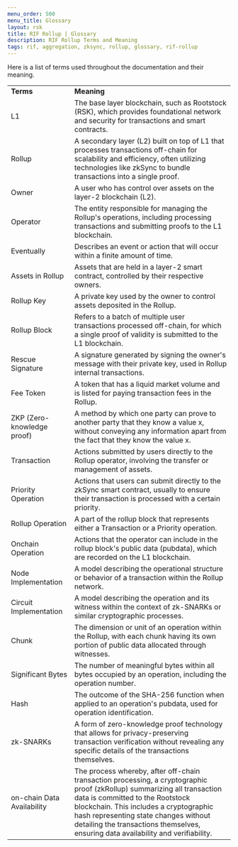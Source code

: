 ```yaml
---
menu_order: 500
menu_title: Glossary
layout: rsk
title: RIF Rollup | Glossary
description: RIF Rollup Terms and Meaning
tags: rif, aggregation, zksync, rollup, glossary, rif-rollup
---
```


Here is a list of terms used throughout the documentation and their meaning.

<table>
    <tr>
   <td> <b>Terms</b>

   </td>
   <td> <b>Meaning</b>

   </td>
  </tr>
  <tr>
   <td>L1

   </td>
   <td>The base layer blockchain, such as Rootstock (RSK), which provides foundational network and security for transactions and smart contracts.

   </td>
  </tr>
  <tr>
   <td>Rollup

   </td>
   <td>A secondary layer (L2) built on top of L1 that processes transactions off-chain for scalability and efficiency, often utilizing technologies like zkSync to bundle transactions into a single proof.

   </td>
  </tr>
  <tr>
   <td>Owner

   </td>
   <td>A user who has control over assets on the layer-2 blockchain (L2).

   </td>
  </tr>
  <tr>
   <td>Operator

   </td>
   <td>The entity responsible for managing the Rollup's operations, including processing transactions and submitting proofs to the L1 blockchain.

   </td>
  </tr>
  <tr>
   <td>Eventually

   </td>
   <td>Describes an event or action that will occur within a finite amount of time.

   </td>
  </tr>
  <tr>
   <td>Assets in Rollup

   </td>
   <td>Assets that are held in a layer-2 smart contract, controlled by their respective owners.

   </td>
  </tr>
  <tr>
   <td>Rollup Key

   </td>
   <td>A private key used by the owner to control assets deposited in the Rollup.

   </td>
  </tr>
  <tr>
   <td>Rollup Block

   </td>
   <td>Refers to a batch of multiple user transactions processed off-chain, for which a single proof of validity is submitted to the L1 blockchain.

   </td>
  </tr>
  <tr>
   <td>Rescue Signature

   </td>
   <td>A signature generated by signing the owner's message with their private key, used in Rollup internal transactions.

   </td>
  </tr>
  <tr>
   <td>Fee Token

   </td>
   <td>A token that has a liquid market volume and is listed for paying transaction fees in the Rollup.

   </td>
   <tr>
   <td>ZKP (Zero-knowledge proof)

   </td>
   <td>A method by which one party can prove to another party that they know a value x, without conveying any information apart from the fact that they know the value x.

   </td>
  </tr>
  <tr>
   <td>Transaction

   </td>
   <td>Actions submitted by users directly to the Rollup operator, involving the transfer or management of assets.

   </td>
  </tr>
  <tr>
   <td>Priority Operation

   </td>
   <td>Actions that users can submit directly to the zkSync smart contract, usually to ensure their transaction is processed with a certain priority.

   </td>
  </tr>
  <tr>
   <td>Rollup Operation

   </td>
   <td>A part of the rollup block that represents either a Transaction or a Priority operation.

   </td>
  </tr>
  <tr>
   <td>Onchain Operation

   </td>
   <td>Actions that the operator can include in the rollup block's public data (pubdata), which are recorded on the L1 blockchain.

   </td>
  </tr>
  <tr>
   <td>Node Implementation

   </td>
   <td>A model describing the operational structure or behavior of a transaction within the Rollup network.

   </td>
  </tr>
  <tr>
   <td>Circuit Implementation

   </td>
   <td>A model describing the operation and its witness within the context of zk-SNARKs or similar cryptographic processes.

   </td>
  </tr>
  <tr>
   <td>Chunk

   </td>
   <td>The dimension or unit of an operation within the Rollup, with each chunk having its own portion of public data allocated through witnesses.

   </td>
  </tr>
  <tr>
   <td>Significant Bytes

   </td>
   <td>The number of meaningful bytes within all bytes occupied by an operation, including the operation number.

   </td>
  </tr>
  <tr>
   <td>Hash

   </td>
   <td>The outcome of the SHA-256 function when applied to an operation's pubdata, used for operation identification.

   </td>
  </tr>
  <tr>
   <td>zk-SNARKs

   </td>
   <td>A form of zero-knowledge proof technology that allows for privacy-preserving transaction verification without revealing any specific details of the transactions themselves.

   </td>
  </tr>
  <tr>
   <td>on-chain Data Availability

   </td>
   <td>The process whereby, after off-chain transaction processing, a cryptographic proof (zkRollup) summarizing all transaction data is committed to the Rootstock blockchain. This includes a cryptographic hash representing state changes without detailing the transactions themselves, ensuring data availability and verifiability.

   </td>
  </tr>
</table>